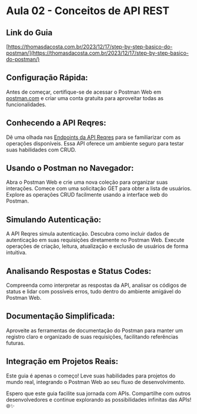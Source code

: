 # Aula 02 - Conceitos de API REST

## Link do Guia

[https://thomasdacosta.com.br/2023/12/17/step-by-step-basico-do-postman/](https://thomasdacosta.com.br/2023/12/17/step-by-step-basico-do-postman/)

## Configuração Rápida:

Antes de começar, certifique-se de acessar o Postman Web em [postman.com](https://www.postman.com/) e criar uma conta gratuita para aproveitar todas as funcionalidades.

## Conhecendo a API Reqres:

Dê uma olhada nas [Endpoints da API Reqres](https://reqres.in/) para se familiarizar com as operações disponíveis. Essa API oferece um ambiente seguro para testar suas habilidades com CRUD.

## Usando o Postman no Navegador:

Abra o Postman Web e crie uma nova coleção para organizar suas interações. Comece com uma solicitação GET para obter a lista de usuários. Explore as operações CRUD facilmente usando a interface web do Postman.

## Simulando Autenticação:

A API Reqres simula autenticação. Descubra como incluir dados de autenticação em suas requisições diretamente no Postman Web. Execute operações de criação, leitura, atualização e exclusão de usuários de forma intuitiva.

## Analisando Respostas e Status Codes:

Compreenda como interpretar as respostas da API, analisar os códigos de status e lidar com possíveis erros, tudo dentro do ambiente amigável do Postman Web.

## Documentação Simplificada:

Aproveite as ferramentas de documentação do Postman para manter um registro claro e organizado de suas requisições, facilitando referências futuras.

## Integração em Projetos Reais:

Este guia é apenas o começo! Leve suas habilidades para projetos do mundo real, integrando o Postman Web ao seu fluxo de desenvolvimento.

Espero que este guia facilite sua jornada com APIs. Compartilhe com outros desenvolvedores e continue explorando as possibilidades infinitas das APIs! 🌐✨

